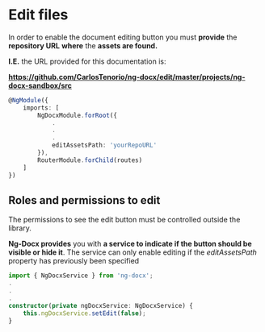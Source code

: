 # Edit files

In order to enable the document editing button you must **provide** the **repository URL** **where** the **assets are found.** 

**I.E.** the URL provided for this documentation is:

**https://github.com/CarlosTenorio/ng-docx/edit/master/projects/ng-docx-sandbox/src**

```typescript
@NgModule({
    imports: [
        NgDocxModule.forRoot({
            .
            .
            .
            editAssetsPath: 'yourRepoURL'
        }),
        RouterModule.forChild(routes)
    ]
})
```

## Roles and permissions to edit
The permissions to see the edit button must be controlled outside the library.

**Ng-Docx provides** you with **a service to indicate if the button should be visible or hide it**. The service can only enable editing if the *editAssetsPath* property has previously been specified
```typescript
import { NgDocxService } from 'ng-docx';
.
.
.
constructor(private ngDocxService: NgDocxService) {
    this.ngDocxService.setEdit(false);
}
```